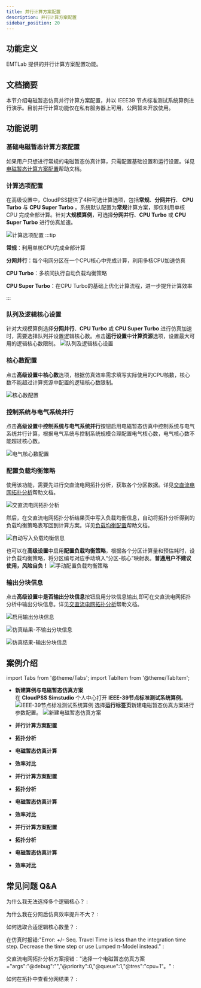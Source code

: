 ```yaml
---
title: 并行计算方案配置
description: 并行计算方案配置
sidebar_position: 20
---
```


## 功能定义

EMTLab 提供的并行计算方案配置功能。

## 文档摘要

本节介绍电磁暂态仿真并行计算方案配置，并以 IEEE39 节点标准测试系统算例进行演示。目前并行计算功能仅在私有服务器上可用，公网暂未开放使用。

## 功能说明

### 基础电磁暂态计算方案配置

如果用户只想进行常规的电磁暂态仿真计算，只需配置基础设置和运行设置。详见[电磁暂态计算方案配置](../../emtp-calc/job/index.md)帮助文档。

### 计算选项配置

在高级设置中，CloudPSS提供了4种可选计算选项，包括**常规**、**分网并行**、 **CPU Turbo** 与 **CPU Super Turbo** 。系统默认配置为**常规**计算方案，即仅利用单核 CPU 完成全部计算。针对**大规模算例**，可选择**分网并行**、**CPU Turbo** 或 **CPU Super Turbo** 进行仿真加速。

![计算选项配置](image-2.png)
:::tip

**常规**：利用单核CPU完成全部计算

**分网并行**：每个电网分区在一个CPU核心中完成计算，利用多核CPU加速仿真

**CPU Turbo**：多核间执行自动负载均衡策略

**CPU Super Turbo**：在CPU Turbo的基础上优化计算流程，进一步提升计算效率

:::

### 队列及逻辑核心设置

针对大规模算例选择**分网并行**、**CPU Turbo** 或 **CPU Super Turbo** 进行仿真加速时，需要选择队列并设置逻辑核心数。点击**运行设置**中**计算资源**选项，设置最大可用的逻辑核心数限制。
![队列及逻辑核心设置](image-1-1.png)

### 核心数配置

点击**高级设置**中**核心数**选项，根据仿真效率需求填写实际使用的CPU核数，核心数不能超过计算资源中配置的逻辑核心数限制。

![核心数配置](image-3-1.png)

### 控制系统与电气系统并行

点击**高级设置**中**控制系统与电气系统并行**按钮启用电磁暂态仿真中控制系统与电气系统并行计算，根据电气系统与控制系统规模合理配置电气核心数，电气核心数不能超过核心数。

![电气核心数配置](image-n-ele-cpu.png)

### 配置负载均衡策略

使用该功能，需要先进行交直流电网拓扑分析，获取各个分区数据。详见[交直流电网拓扑分析](../../topology/basic-principle/index.md)帮助文档。

![交直流电网拓扑分析](image-fq-enable.png)

然后，在交直流电网拓扑分析结果页中写入负载均衡信息，自动将拓扑分析得到的负载均衡策略表写回到计算方案。详见[负载均衡配置](../../topology/load-average/index.md)帮助文档。

![自动写入负载均衡信息](image-17.png)

也可以在**高级设置**中启用**配置负载均衡策略**，根据各个分区计算量和预估耗时，设计负载均衡策略，将分区编号对应手动填入“分区-核心”映射表。**普通用户不建议使用，风险自负！**
![手动配置负载均衡策略](image-load-avr.png)

### 输出分块信息

点击**高级设置**中**是否输出分块信息**按钮启用分块信息输出,即可在交直流电网拓扑分析中输出分块信息。详见[交直流电网拓扑分析](../../topology/basic-principle/index.md)帮助文档。

![启用输出分块信息](image-fq.png)

![仿真结果-不输出分块信息](image-fq-disable.png)

![仿真结果-输出分块信息](image-fq-enable.png)

## 案例介绍

import Tabs from '@theme/Tabs';
import TabItem from '@theme/TabItem';

<Tabs>
<TabItem value="case1" label="10机39节点系统分网并行仿真加速">

- **新建算例与电磁暂态仿真方案**  
在 **CloudPSS Simstudio** 个人中心打开 **IEEE-39节点标准测试系统算例**。
![IEEE-39节点标准测试系统算例](IEEE-39.png)
选择**运行标签页**新建电磁暂态仿真方案进行参数配置。
![新建电磁暂态仿真方案](image.png)

- **并行计算方案配置**

- **拓扑分析**

- **电磁暂态仿真计算**

- **效率对比**

</TabItem>
<TabItem value="case2" label="10机39节点系统 CPU Turbo 仿真加速">

- **并行计算方案配置**



- **拓扑分析**

- **电磁暂态仿真计算**

- **效率对比**

</TabItem>
<TabItem value="case3" label="10机39节点系统 CPU Super Turbo 仿真加速">

- **并行计算方案配置**



- **拓扑分析**

- **电磁暂态仿真计算**

- **效率对比**



</TabItem>
</Tabs>


## 常见问题 Q&A

为什么我无法选择多个逻辑核心？
:   

为什么我在分网后仿真效率提升不大？
:

如何选取合适逻辑核心数量？
:   

在仿真时报错:"Error: +/- Seq. Travel Time is less than the integration time step. Decrease the time step or use Lumped π-Model instead."
:

交直流电网拓扑分析方案报错："选择一个电磁暂态仿真方案="args":"@debug":"","@priority":0,"@queue":1,"@tres":"cpu=1"。"
:

如何在拓扑中查看分网结果？
:
